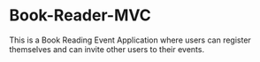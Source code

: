 # Book-Reader-MVC
This is a Book Reading Event Application where users can register themselves and can invite other users to their events.
